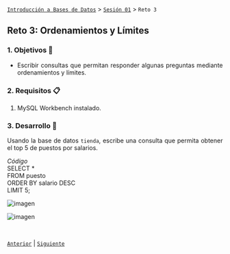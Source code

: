 [`Introducción a Bases de Datos`](../../README.md) > [`Sesión 01`](../Readme.md) > `Reto 3`
	
## Reto 3: Ordenamientos y Límites

<div style="text-align: justify;">

### 1. Objetivos :dart:

- Escribir consultas que permitan responder algunas preguntas mediante ordenamientos y límites.

### 2. Requisitos :clipboard:

1. MySQL Workbench instalado.

### 3. Desarrollo :rocket:

Usando la base de datos `tienda`, escribe una consulta que permita obtener el top 5 de puestos por salarios.

*Código*<br/>
SELECT *<br/>
FROM puesto<br/>
ORDER BY salario DESC<br/>
LIMIT 5;<br/>

![imagen](https://user-images.githubusercontent.com/60225087/117907749-ed407980-b29c-11eb-8b16-fb0f954f1f9e.png)

![imagen](https://user-images.githubusercontent.com/60225087/117911825-0dc00200-b2a4-11eb-9b07-70e693dcc726.png)

<br/>

[`Anterior`](../Ejemplo-04/Readme.md) | [`Siguiente`](../Readme.md)

</div>
